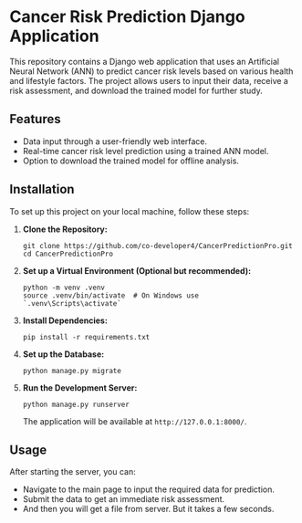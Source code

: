 # Cancer Risk Prediction Django Application

This repository contains a Django web application that uses an Artificial Neural Network (ANN) to predict cancer risk levels based on various health and lifestyle factors. The project allows users to input their data, receive a risk assessment, and download the trained model for further study.

## Features

- Data input through a user-friendly web interface.
- Real-time cancer risk level prediction using a trained ANN model.
- Option to download the trained model for offline analysis.

## Installation

To set up this project on your local machine, follow these steps:

1. **Clone the Repository:**

   ```
   git clone https://github.com/co-developer4/CancerPredictionPro.git
   cd CancerPredictionPro
   ```

2. **Set up a Virtual Environment (Optional but recommended):**

   ```
   python -m venv .venv
   source .venv/bin/activate  # On Windows use `.venv\Scripts\activate`
   ```

3. **Install Dependencies:**

   ```
   pip install -r requirements.txt
   ```

4. **Set up the Database:**

   ```
   python manage.py migrate
   ```

5. **Run the Development Server:**

   ```
   python manage.py runserver
   ```

   The application will be available at `http://127.0.0.1:8000/`.

## Usage

After starting the server, you can:

- Navigate to the main page to input the required data for prediction.
- Submit the data to get an immediate risk assessment.
- And then you will get a file from server. But it takes a few seconds.
